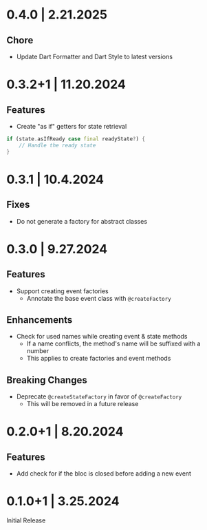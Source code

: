 # 0.4.0 | 2.21.2025

## Chore

- Update Dart Formatter and Dart Style to latest versions

# 0.3.2+1 | 11.20.2024

## Features

- Create "as if" getters for state retrieval

```dart
if (state.asIfReady case final readyState?) {
    // Handle the ready state
}
```

# 0.3.1 | 10.4.2024

## Fixes

- Do not generate a factory for abstract classes

# 0.3.0 | 9.27.2024

## Features

- Support creating event factories
  - Annotate the base event class with `@createFactory`

## Enhancements

- Check for used names while creating event & state methods
  - If a name conflicts, the method's name will be suffixed with a number
  - This applies to create factories and event methods

## Breaking Changes

- Deprecate `@createStateFactory` in favor of `@createFactory`
  - This will be removed in a future release

# 0.2.0+1 | 8.20.2024

## Features

- Add check for if the bloc is closed before adding a new event

# 0.1.0+1 | 3.25.2024

Initial Release
